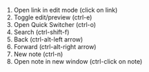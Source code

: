 1. Open link in edit mode (click on link)
2. Toggle edit/preview (ctrl-e)
3. Open Quick Switcher (ctrl-o)
4. Search (ctrl-shift-f)
5. Back (ctrl-alt-left arrow)
6. Forward (ctrl-alt-right arrow)
7. New note (ctrl-n)
8. Open note in new window (ctrl-click on note)